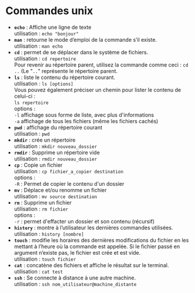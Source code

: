 Commandes unix 
==============

* **`echo`** : Affiche une ligne de texte  
utilisation : `echo "bonjour"`
* **`man`** : retourne le mode d’emploi de la commande s’il existe.  
utilisation : `man echo`
* **`cd`** : permet de se déplacer dans le système de fichiers.  
utilisation : `cd repertoire`  
Pour revenir au répertoire parent, utilisez la commande comme ceci : `cd ..` (Le "`..`" représente le répertoire parent.
* **`ls`** : liste le contenu du répertoire courant.   
utilisation : `ls [options]`  
Vous pouvez également préciser un chemin pour lister le contenu de celui-ci :  
`ls repertoire`  
options :   
`-l` affichage sous forme de liste, avec plus d'informations  
`-a` affichage de tous les fichiers (même les fichiers cachés)
* **`pwd`** : affichage du répertoire courant  
utilisation : `pwd`
* **`mkdir`** : crée un répertoire  
utilisation : `mkdir nouveau_dossier`
* **`rmdir`** : Supprime un répertoire vide  
utilisation : `rmdir nouveau_dossier`
* **`cp`** : Copie un fichier  
utilisation : `cp fichier_a_copier destination`  
options :  
`-R` : Permet de copier le contenu d'un dossier
* **`mv`** : Déplace et/ou renomme un fichier   
utilisation : `mv source destination`
* **`rm`** : Supprime un fichier  
utilisation : `rm fichier`  
options :  
`-r` : permet d'effacter un dossier et son contenu (récursif)
* **`history`** : montre à l’utilisateur les dernières commandes utilisées.  
utilisation : `history [nombre]`
* **`touch`** : modifie les horaires des dernières modifications du fichier en les mettant à l’heure où la commande est appelée. Si le fichier passé en argument n’existe pas, le fichier est crée et est vide.  
utilisation : `touch fichier`
* **`cat`** : concatène des fichiers et affiche le résultat sur le terminal.  
utilisation : `cat test`
* **`ssh`** : Se connecte à distance à une autre machine.  
utilisation : `ssh nom_utilisateur@machine_distante`